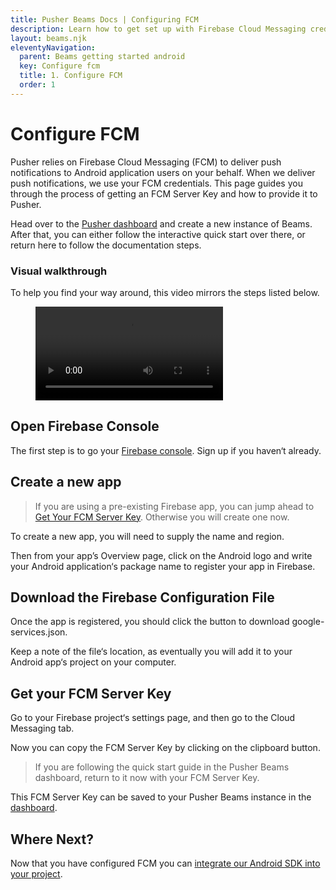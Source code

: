 ```yaml
---
title: Pusher Beams Docs | Configuring FCM
description: Learn how to get set up with Firebase Cloud Messaging credentials and deliver event driven notifications to your Android user devices with Pusher Beams.
layout: beams.njk
eleventyNavigation:
  parent: Beams getting started android
  key: Configure fcm
  title: 1. Configure FCM
  order: 1
---
```


# Configure FCM

Pusher relies on Firebase Cloud Messaging (FCM) to deliver push notifications to Android application users on your behalf. When we deliver push notifications, we use your FCM credentials. This page guides you through the process of getting an FCM Server Key and how to provide it to Pusher.

Head over to the [Pusher dashboard](https://dashboard.pusher.com/beams) and create a new instance of Beams. After that, you can either follow the interactive quick start over there, or return here to follow the documentation steps.

### Visual walkthrough

To help you find your way around, this video mirrors the steps listed below.

<figure class="mh0 mv5 pa0 border-box">
  <video controls height="auto" style="max-width: 100%">
    <source src="/docs/static/video/new_firebase_app.webm" type="video/webm" />
    <source src="/docs/static/video/new_firebase_app.mp4" type="video/mp4" />
    Hey! Your browser does not support videos!
  </video>
</figure>

## Open Firebase Console

The first step is to go your [Firebase console](https://console.firebase.google.com). Sign up if you haven‘t already.

## Create a new app

> If you are using a pre-existing Firebase app, you can jump ahead to [Get Your FCM Server Key](#get-your-fcm-server-key). Otherwise you will create one now.

To create a new app, you will need to supply the name and region.

Then from your app’s Overview page, click on the Android logo and write your Android application‘s package name to register your app in Firebase.

## Download the Firebase Configuration File

Once the app is registered, you should click the button to download google-services.json.

Keep a note of the file‘s location, as eventually you will add it to your Android app‘s project on your computer.

## Get your FCM Server Key

Go to your Firebase project‘s settings page, and then go to the Cloud Messaging tab.

Now you can copy the FCM Server Key by clicking on the clipboard button.

> If you are following the quick start guide in the Pusher Beams dashboard, return to it now with your FCM Server Key.

This FCM Server Key can be saved to your Pusher Beams instance in the [dashboard](https://dashboard.pusher.com/beams).

## Where Next?

Now that you have configured FCM you can
[integrate our Android SDK into your project](/docs/beams/getting-started/android/sdk-integration/).
